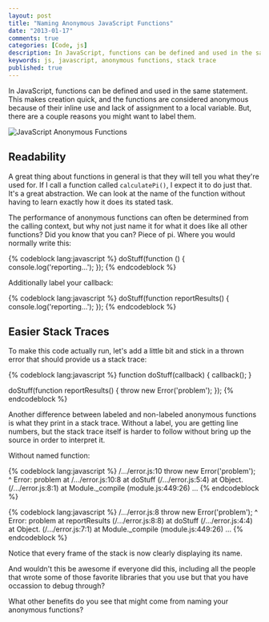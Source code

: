 ```yaml
---
layout: post
title: "Naming Anonymous JavaScript Functions"
date: "2013-01-17"
comments: true
categories: [Code, js]
description: In JavaScript, functions can be defined and used in the same statement.  These are anonymous, but labeling them can be helpful.
keywords: js, javascript, anonymous functions, stack trace
published: true
---
```


In JavaScript, functions can be defined and used in the same statement.  This makes creation quick, and the functions are considered anonymous because of their inline use and lack of assignment to a local variable.  But, there are a couple reasons you might want to label them.

![JavaScript Anonymous Functions](http://i.imgur.com/uH7E2.jpg)

<!--more-->

## Readability

A great thing about functions in general is that they will tell you what they're used for.  If I call a function called `calculatePi()`, I expect it to do just that.  It's a great abstraction.  We can look at the name of the function without having to learn exactly how it does its stated task.

The performance of anonymous functions can often be determined from the calling context, but why not just name it for what it does like all other functions?  Did you know that you can?  Piece of pi.  Where you would normally write this:

{% codeblock lang:javascript %}
doStuff(function () {
  console.log('reporting…');
});
{% endcodeblock %}

Additionally label your callback:

{% codeblock lang:javascript %}
doStuff(function reportResults() {
  console.log('reporting…');
});
{% endcodeblock %}

## Easier Stack Traces

To make this code actually run, let's add a little bit and stick in a thrown error that should provide us a stack trace:

{% codeblock lang:javascript %}
function doStuff(callback) {
   callback();
}

doStuff(function reportResults() {
	throw new Error('problem');
});
{% endcodeblock %}

Another difference between labeled and non-labeled anonymous functions is what they print in a stack trace. Without a label, you are getting line numbers, but the stack trace itself is harder to follow without bring up the source in order to interpret it.

Without named function:

{% codeblock lang:javascript %}
/.../error.js:10
	throw new Error('problem');
	      ^
Error: problem
    at /.../error.js:10:8
    at doStuff (/.../error.js:5:4)
    at Object.<anonymous> (/.../error.js:8:1)
    at Module._compile (module.js:449:26)
    ...
{% endcodeblock %}

{% codeblock lang:javascript %}
/.../error.js:8
	throw new Error('problem');
	      ^
Error: problem
    at reportResults (/.../error.js:8:8)
    at doStuff (/.../error.js:4:4)
    at Object.<anonymous> (/.../error.js:7:1)
    at Module._compile (module.js:449:26)
    …
{% endcodeblock %}

Notice that every frame of the stack is now clearly displaying its name.

And wouldn't this be awesome if everyone did this, including all the people that wrote some of those favorite libraries that you use but that you have occassion to debug through?

What other benefits do you see that might come from naming your anonymous functions?
